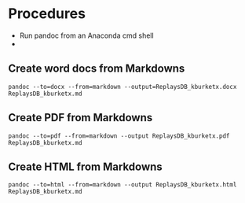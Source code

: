 # Procedures
- Run pandoc from an Anaconda cmd shell
- 
## Create word docs from Markdowns
`pandoc --to=docx --from=markdown --output=ReplaysDB_kburketx.docx ReplaysDB_kburketx.md`

## Create PDF from Markdowns
`pandoc --to=pdf --from=markdown --output ReplaysDB_kburketx.pdf ReplaysDB_kburketx.md`


## Create HTML from Markdowns
`pandoc --to=html --from=markdown --output ReplaysDB_kburketx.html ReplaysDB_kburketx.md`

